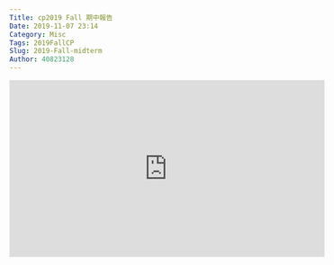 ```yaml
---
Title: cp2019 Fall 期中報告
Date: 2019-11-07 23:14
Category: Misc
Tags: 2019FallCP
Slug: 2019-Fall-midterm
Author: 40823128
---
```

<iframe width="560" height="315" src="https://www.youtube.com/embed/SLlDoxiGhNw" frameborder="0" allow="accelerometer; autoplay; encrypted-media; gyroscope; picture-in-picture" allowfullscreen></iframe>